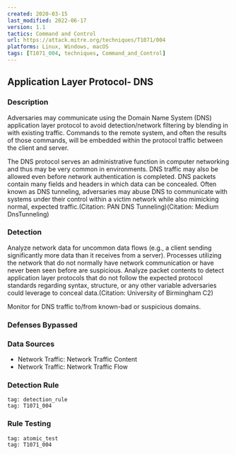 ```yaml
---
created: 2020-03-15
last_modified: 2022-06-17
version: 1.1
tactics: Command and Control
url: https://attack.mitre.org/techniques/T1071/004
platforms: Linux, Windows, macOS
tags: [T1071_004, techniques, Command_and_Control]
---
```


## Application Layer Protocol- DNS

### Description

Adversaries may communicate using the Domain Name System (DNS) application layer protocol to avoid detection/network filtering by blending in with existing traffic. Commands to the remote system, and often the results of those commands, will be embedded within the protocol traffic between the client and server. 

The DNS protocol serves an administrative function in computer networking and thus may be very common in environments. DNS traffic may also be allowed even before network authentication is completed. DNS packets contain many fields and headers in which data can be concealed. Often known as DNS tunneling, adversaries may abuse DNS to communicate with systems under their control within a victim network while also mimicking normal, expected traffic.(Citation: PAN DNS Tunneling)(Citation: Medium DnsTunneling) 

### Detection

Analyze network data for uncommon data flows (e.g., a client sending significantly more data than it receives from a server). Processes utilizing the network that do not normally have network communication or have never been seen before are suspicious. Analyze packet contents to detect application layer protocols that do not follow the expected protocol standards regarding syntax, structure, or any other variable adversaries could leverage to conceal data.(Citation: University of Birmingham C2)

Monitor for DNS traffic to/from known-bad or suspicious domains.

### Defenses Bypassed



### Data Sources

  - Network Traffic: Network Traffic Content
  -  Network Traffic: Network Traffic Flow
### Detection Rule

```query
tag: detection_rule
tag: T1071_004
```

### Rule Testing

```query
tag: atomic_test
tag: T1071_004
```
